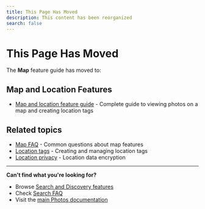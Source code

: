 ```yaml
---
title: This Page Has Moved
description: This content has been reorganized
search: false
---
```


# This Page Has Moved

The **Map** feature guide has moved to:

## Map and Location Features

- [Map and location feature guide](/photos/features/search-and-discovery/map-and-location) - Complete guide to viewing photos on a map and creating location tags

## Related topics

- [Map FAQ](/photos/faq/search-and-discovery#map) - Common questions about map features
- [Location tags](/photos/faq/search-and-discovery#location-tags) - Creating and managing location tags
- [Location privacy](/photos/faq/security-and-privacy#location-tags-encrypted) - Location data encryption

---

**Can't find what you're looking for?**

- Browse [Search and Discovery features](/photos/features/search-and-discovery/)
- Check [Search FAQ](/photos/faq/search-and-discovery)
- Visit the [main Photos documentation](/photos/)
